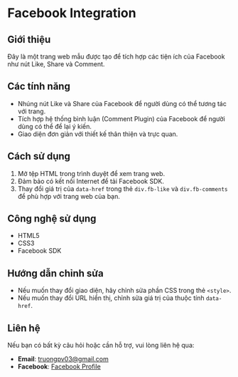 # Facebook Integration

## Giới thiệu

Đây là một trang web mẫu được tạo để tích hợp các tiện ích của Facebook như nút Like, Share và Comment.

## Các tính năng

- Nhúng nút Like và Share của Facebook để người dùng có thể tương tác với trang.
- Tích hợp hệ thống bình luận (Comment Plugin) của Facebook để người dùng có thể để lại ý kiến.
- Giao diện đơn giản với thiết kế thân thiện và trực quan.

## Cách sử dụng

1. Mở tệp HTML trong trình duyệt để xem trang web.
2. Đảm bảo có kết nối Internet để tải Facebook SDK.
3. Thay đổi giá trị của `data-href` trong thẻ `div.fb-like` và `div.fb-comments` để phù hợp với trang web của bạn.

## Công nghệ sử dụng

- HTML5
- CSS3
- Facebook SDK

## Hướng dẫn chỉnh sửa

- Nếu muốn thay đổi giao diện, hãy chỉnh sửa phần CSS trong thẻ `<style>`.
- Nếu muốn thay đổi URL hiển thị, chỉnh sửa giá trị của thuộc tính `data-href`.

## Liên hệ

Nếu bạn có bất kỳ câu hỏi hoặc cần hỗ trợ, vui lòng liên hệ qua:

- **Email**: [truongpv03@gmail.com](mailto:truongpv03@gmail.com)
- **Facebook**: [Facebook Profile](https://www.facebook.com/61567310275652)
